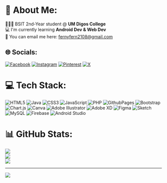 # 💫 About Me:
🧑🏻‍💻 BSIT 2nd-Year student @ <b>UM Digos College</b><br>
💻 I'm currently learning <b>Android Dev & Web Dev</b><br>
📧 You can email me here: fernyfern2108@gmail.com


## 🌐 Socials:
[![Facebook](https://img.shields.io/badge/Facebook-%231877F2.svg?logo=Facebook&logoColor=white)](https://facebook.com/fernyyjennnyy) [![Instagram](https://img.shields.io/badge/Instagram-%23E4405F.svg?logo=Instagram&logoColor=white)](https://instagram.com/pernil_jin) [![Pinterest](https://img.shields.io/badge/Pinterest-%23E60023.svg?logo=Pinterest&logoColor=white)](https://pinterest.com/pernil_jin) [![X](https://img.shields.io/badge/X-black.svg?logo=X&logoColor=white)](https://x.com/maximadoma) 

# 💻 Tech Stack:
![HTML5](https://img.shields.io/badge/html5-%23E34F26.svg?style=for-the-badge&logo=html5&logoColor=white) ![Java](https://img.shields.io/badge/java-%23ED8B00.svg?style=for-the-badge&logo=openjdk&logoColor=white) ![CSS3](https://img.shields.io/badge/css3-%231572B6.svg?style=for-the-badge&logo=css3&logoColor=white) ![JavaScript](https://img.shields.io/badge/javascript-%23323330.svg?style=for-the-badge&logo=javascript&logoColor=%23F7DF1E) ![PHP](https://img.shields.io/badge/php-%23777BB4.svg?style=for-the-badge&logo=php&logoColor=white) ![GithubPages](https://img.shields.io/badge/github%20pages-121013?style=for-the-badge&logo=github&logoColor=white) ![Bootstrap](https://img.shields.io/badge/bootstrap-%238511FA.svg?style=for-the-badge&logo=bootstrap&logoColor=white) ![Chart.js](https://img.shields.io/badge/chart.js-F5788D.svg?style=for-the-badge&logo=chart.js&logoColor=white) ![Canva](https://img.shields.io/badge/Canva-%2300C4CC.svg?style=for-the-badge&logo=Canva&logoColor=white) ![Adobe Illustrator](https://img.shields.io/badge/adobe%20illustrator-%23FF9A00.svg?style=for-the-badge&logo=adobe%20illustrator&logoColor=white) ![Adobe XD](https://img.shields.io/badge/Adobe%20XD-470137?style=for-the-badge&logo=Adobe%20XD&logoColor=#FF61F6) ![Figma](https://img.shields.io/badge/figma-%23F24E1E.svg?style=for-the-badge&logo=figma&logoColor=white) ![Sketch](https://img.shields.io/badge/Sketch-FFB387?style=for-the-badge&logo=sketch&logoColor=black) ![MySQL](https://img.shields.io/badge/mysql-%2300000f.svg?style=for-the-badge&logo=mysql&logoColor=white) ![Firebase](https://img.shields.io/badge/firebase-%23039BE5.svg?style=for-the-badge&logo=firebase)
 ![Android Studio](https://img.shields.io/badge/Android%20Studio%20?style=for-the-badge&logoColor=%23009900)
 
# 📊 GitHub Stats:
![](https://github-readme-stats.vercel.app/api?username=maximadoma&theme=dark&hide_border=false&include_all_commits=true&count_private=false)<br/>
![](https://github-readme-streak-stats.herokuapp.com/?user=maximadoma&theme=dark&hide_border=false)<br/>
![](https://github-readme-stats.vercel.app/api/top-langs/?username=maximadoma&theme=dark&hide_border=false&include_all_commits=true&count_private=false&layout=compact)

---
[![](https://visitcount.itsvg.in/api?id=maximadoma&icon=0&color=8)](https://visitcount.itsvg.in)

<!-- Proudly created with GPRM ( https://gprm.itsvg.in ) -->

